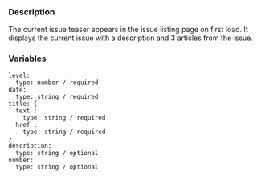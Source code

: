 ### Description
The current issue teaser appears in the issue listing page on first load. It displays the current issue with a description and 3 articles from the issue.


### Variables
~~~
level:
  type: number / required
date:
  type: string / required
title: {
  text :
    type: string / required
  href :
    type: string / required
}
description:
  type: string / optional
number:
  type: string / optional
~~~
